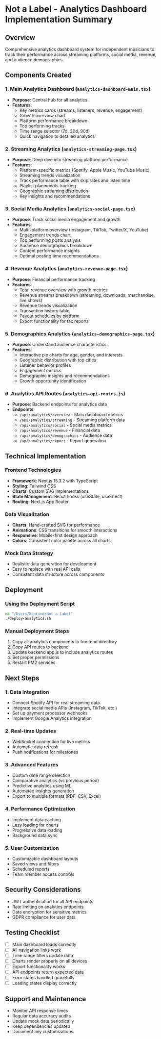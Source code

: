 # Not a Label - Analytics Dashboard Implementation Summary

## Overview
Comprehensive analytics dashboard system for independent musicians to track their performance across streaming platforms, social media, revenue, and audience demographics.

## Components Created

### 1. Main Analytics Dashboard (`analytics-dashboard-main.tsx`)
- **Purpose**: Central hub for all analytics
- **Features**:
  - Key metrics cards (streams, listeners, revenue, engagement)
  - Growth overview chart
  - Platform performance breakdown
  - Top performing tracks
  - Time range selector (7d, 30d, 90d)
  - Quick navigation to detailed analytics

### 2. Streaming Analytics (`analytics-streaming-page.tsx`)
- **Purpose**: Deep dive into streaming platform performance
- **Features**:
  - Platform-specific metrics (Spotify, Apple Music, YouTube Music)
  - Streaming trends visualization
  - Track performance table with skip rates and listen time
  - Playlist placements tracking
  - Geographic streaming distribution
  - Key insights and recommendations

### 3. Social Media Analytics (`analytics-social-page.tsx`)
- **Purpose**: Track social media engagement and growth
- **Features**:
  - Multi-platform overview (Instagram, TikTok, Twitter/X, YouTube)
  - Engagement trends chart
  - Top performing posts analysis
  - Audience demographics breakdown
  - Content performance insights
  - Optimal posting time recommendations

### 4. Revenue Analytics (`analytics-revenue-page.tsx`)
- **Purpose**: Financial performance tracking
- **Features**:
  - Total revenue overview with growth metrics
  - Revenue streams breakdown (streaming, downloads, merchandise, live shows)
  - Revenue trends visualization
  - Transaction history table
  - Payout schedules by platform
  - Export functionality for tax reports

### 5. Demographics Analytics (`analytics-demographics-page.tsx`)
- **Purpose**: Understand audience characteristics
- **Features**:
  - Interactive pie charts for age, gender, and interests
  - Geographic distribution with top cities
  - Listener behavior profiles
  - Engagement metrics
  - Demographic insights and recommendations
  - Growth opportunity identification

### 6. Analytics API Routes (`analytics-api-routes.js`)
- **Purpose**: Backend endpoints for analytics data
- **Endpoints**:
  - `/api/analytics/overview` - Main dashboard metrics
  - `/api/analytics/streaming` - Streaming platform data
  - `/api/analytics/social` - Social media metrics
  - `/api/analytics/revenue` - Financial data
  - `/api/analytics/demographics` - Audience data
  - `/api/analytics/export` - Report generation

## Technical Implementation

### Frontend Technologies
- **Framework**: Next.js 15.3.2 with TypeScript
- **Styling**: Tailwind CSS
- **Charts**: Custom SVG implementations
- **State Management**: React hooks (useState, useEffect)
- **Routing**: Next.js App Router

### Data Visualization
- **Charts**: Hand-crafted SVG for performance
- **Animations**: CSS transitions for smooth interactions
- **Responsive**: Mobile-first design approach
- **Colors**: Consistent color palette across all charts

### Mock Data Strategy
- Realistic data generation for development
- Easy to replace with real API calls
- Consistent data structure across components

## Deployment

### Using the Deployment Script
```bash
cd "/Users/kentino/Not a Label"
./deploy-analytics.sh
```

### Manual Deployment Steps
1. Copy all analytics components to frontend directory
2. Copy API routes to backend
3. Update backend app.js to include analytics routes
4. Set proper permissions
5. Restart PM2 services

## Next Steps

### 1. Data Integration
- Connect Spotify API for real streaming data
- Integrate social media APIs (Instagram, TikTok, etc.)
- Set up payment processor webhooks
- Implement Google Analytics integration

### 2. Real-time Updates
- WebSocket connection for live metrics
- Automatic data refresh
- Push notifications for milestones

### 3. Advanced Features
- Custom date range selection
- Comparative analytics (vs previous period)
- Predictive analytics using ML
- Automated insights generation
- Export to multiple formats (PDF, CSV, Excel)

### 4. Performance Optimization
- Implement data caching
- Lazy loading for charts
- Progressive data loading
- Background data sync

### 5. User Customization
- Customizable dashboard layouts
- Saved views and filters
- Scheduled reports
- Team member access controls

## Security Considerations
- JWT authentication for all API endpoints
- Rate limiting on analytics endpoints
- Data encryption for sensitive metrics
- GDPR compliance for user data

## Testing Checklist
- [ ] Main dashboard loads correctly
- [ ] All navigation links work
- [ ] Time range filters update data
- [ ] Charts render properly on all devices
- [ ] Export functionality works
- [ ] API endpoints return expected data
- [ ] Error states handled gracefully
- [ ] Loading states display correctly

## Support and Maintenance
- Monitor API response times
- Regular data accuracy audits
- Update mock data periodically
- Keep dependencies updated
- Document any customizations